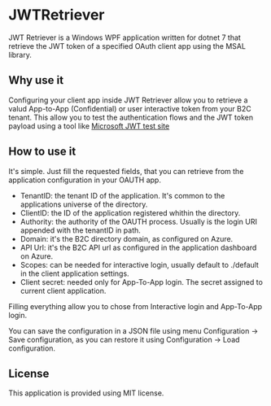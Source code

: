 # JWTRetriever

JWT Retriever is a Windows WPF application written for dotnet 7 that retrieve the JWT token of a specified OAuth client app using the MSAL library.

## Why use it

Configuring your client app inside JWT Retriever allow you to retrieve a valud App-to-App (Confidential) or user interactive token from your B2C tenant. This allow you to test the authentication flows and the JWT token payload using a tool like [Microsoft JWT test site](https://jwt.ms/)

## How to use it

It's simple. Just fill the requested fields, that you can retrieve from the application configuration in your OAUTH app. 

* TenantID: the tenant ID of the application. It's common to the applications universe of the directory.
* ClientID: the ID of the application registered whithin the directory.
* Authority: the authority of the OAUTH process. Usually is the login URI appended with the tenantID in path.
* Domain: it's the B2C directory domain, as configured on Azure.
* API Url: it's the B2C API url as configured in the application dashboard on Azure.
* Scopes: can be needed for interactive login, usually default to ./default in the client application settings.
* Client secret: needed only for App-To-App login. The secret assigned to current client application.

Filling everything allow you to chose from Interactive login and App-To-App login.

You can save the configuration in a JSON file using menu Configuration -> Save configuration, as you can restore it using Configuration -> Load configuration.

## License

This application is provided using MIT license. 



